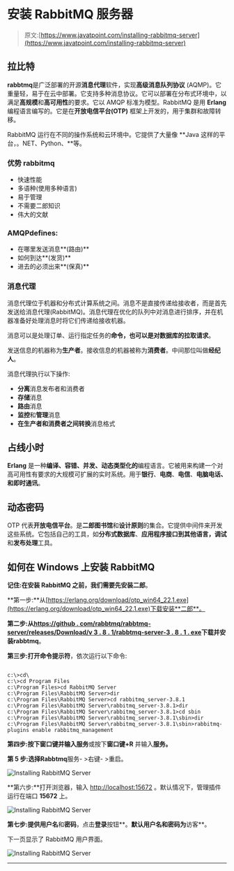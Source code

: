 # 安装 RabbitMQ 服务器

> 原文:[https://www.javatpoint.com/installing-rabbitmq-server](https://www.javatpoint.com/installing-rabbitmq-server)

## 拉比特

**rabbtmq**是广泛部署的开源**消息代理**软件，实现**高级消息队列协议** (AQMP)。它重量轻，易于在云中部署。它支持多种消息协议。它可以部署在分布式环境中，以满足**高规模**和**高可用性**的要求。它以 AMQP 标准为模型。RabbitMQ 是用 **Erlang** 编程语言编写的。它是在**开放电信平台(OTP)** 框架上开发的，用于集群和故障转移。

RabbitMQ 运行在不同的操作系统和云环境中。它提供了大量像 **Java 这样的平台，。NET、Python、**等。

### 优势 rabbitmq

*   快速性能
*   多语种(使用多种语言)
*   易于管理
*   不需要二郎知识
*   伟大的文献

### AMQPdefines:

*   在哪里发送消息**(路由)**
*   如何到达**(发货)**
*   进去的必须出来**(保真)**

### 消息代理

消息代理位于机器和分布式计算系统之间。消息不是直接传递给接收者，而是首先发送给消息代理(RabbitMQ)。消息代理在优化的队列中对消息进行排序，并在机器准备好处理消息时将它们传递给接收机器。

消息可以是处理订单、运行指定任务的**命令，也可以是对数据库的拉取请求**。

发送信息的机器称为**生产者**。接收信息的机器被称为**消费者**。中间那位叫做**经纪人**。

消息代理执行以下操作:

*   **分离**消息发布者和消费者
*   **存储**消息
*   **路由**消息
*   **监控**和**管理**消息
*   **在生产者和消费者之间转换**消息格式

## 占线小时

**Erlang** 是一种**编译、容错、并发、动态类型化的**编程语言。它被用来构建一个对高可用性有要求的大规模可扩展的实时系统。用于**银行**、**电商**、**电信**、**电脑电话、**和**即时通讯**。

## 动态密码

OTP 代表**开放电信平台**。是**二郎图书馆**和**设计原则**的集合。它提供中间件来开发这些系统。它包括自己的工具，如**分布式数据库**、**应用程序接口到其他语言，调试**和**发布处理**工具。

## 如何在 Windows 上安装 RabbitMQ

**记住:**在安装 RabbitMQ 之前，我们需要先安装**二郎**。

**第一步:**从[https://erlang.org/download/otp_win64_22.1.exe](https://erlang.org/download/otp_win64_22.1.exe)下载安装**二郎**。

**第二步:**从[https://github . com/rabbtmq/rabbtmq-server/releases/Download/v 3 . 8 . 1/rabbtmq-server-3 . 8 . 1 . exe](https://github.com/rabbitmq/rabbitmq-server/releases/download/v3.8.1/rabbitmq-server-3.8.1.exe)下载并安装**rabbtmq**。

**第三步:**打开**命令提示符**，依次运行以下命令:

```

c:\>cd\
c:\>cd Program Files
c:\Program Files>cd RabbitMQ Server
c:\Program Files\RabbitMQ Server>dir
c:\Program Files\RabbitMQ Server>cd rabbitmq_server-3.8.1
c:\Program Files\RabbitMQ Server\rabbitmq_server-3.8.1>dir
c:\Program Files\RabbitMQ Server\rabbitmq_server-3.8.1>cd sbin
c:\Program Files\RabbitMQ Server\rabbitmq_server-3.8.1\sbin>dir
c:\Program Files\RabbitMQ Server\rabbitmq_server-3.8.1\sbin>rabbitmq-plugins enable rabbitmq_management

```

**第四步:**按下窗口键并输入**服务**或按下**窗口键+R** 并输入**服务。**

**第 5 步:**选择**Rabbtmq**服务- >右键- >重启。

![Installing RabbitMQ Server](../Images/3a06ddbde966526cdd46e817c0b33068.png)

**第六步:**打开浏览器，输入 [http://localhost:15672](http://localhost:15672) 。默认情况下，管理插件运行在端口 **15672** 上。

![Installing RabbitMQ Server](../Images/4010ff86c2b2ff5fc26734ecbcd433cc.png)

**第七步:**提供**用户名**和**密码**，点击**登录**按钮**。**默认用户名和密码为**访客**。

下一页显示了 RabbitMQ 用户界面。

![Installing RabbitMQ Server](../Images/1356d5e06c21678e74c4502c93c1863e.png)

* * *